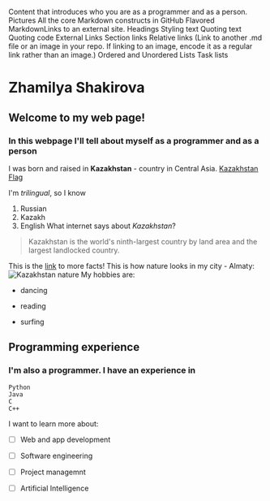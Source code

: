 Content that introduces who you are as a programmer and as a person. 
Pictures
All the core Markdown constructs in GitHub Flavored MarkdownLinks to an external site.
Headings
Styling text
Quoting text
Quoting code
External Links
Section links
Relative links (Link to another .md file or an image in your repo. If linking to an image, encode it as a regular link rather than an image.)
Ordered and Unordered Lists
Task lists



# Zhamilya Shakirova
## Welcome to my web page!
### In this webpage I'll tell about myself as a programmer and as a person


I was born and raised in **Kazakhstan** - country in Central Asia.
[Kazakhstan Flag](Flag-Kazakhstan.webp)


I'm *trilingual*, so I know
1. Russian
2. Kazakh
3. English
What internet says about *Kazakhstan*?
> Kazakhstan is the world's ninth-largest country by land area and the largest landlocked country.



This is the [link](https://aboutkazakhstan.com/blog/entertainment/12-interesting-facts-about-kazakhstan/) to more facts!
This is how nature looks in my city - Almaty:
![Kazakhstan nature](https://www.advantour.com/img/kazakhstan/images/nature.jpg) 
My hobbies are:
- dancing
* reading
+ surfing

## Programming experience
### I'm also a programmer. I have an experience in
```
Python
Java
C
C++
```


I want to learn more about:
- [ ] Web and app development
- [ ] Software engineering 
- [ ] Project managemnt 
- [ ] Artificial Intelligence 

  
